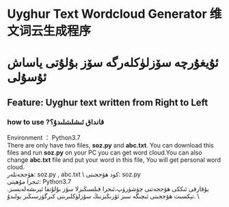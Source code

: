# Uyghur Text Wordcloud Generator  维文词云生成程序
# ئۇيغۇرچە سۆزلۈكلەرگە سۆز بۇلۇتى ياساش  ئۇسۇلى
## Feature: Uyghur text written from **Right to Left**
### how to use ?قانداق ئىشلىتىلىدۇ؟
Environment ： Python3.7\
There are only have two files, **soz.py** and **abc.txt**. You can download this files and run **soz.py** on your PC you can get word cloud.You can also change **abc.txt** file and put your word in this file, You will get personal word cloud.\
ھۆججەتلەر: soz.py , abc.txt \ 
كود ھۆججىتى: soz.py \
ئىجرا مۇھېتى: Python3.7 \
يۇقارقى ئىككى ھۆججەتنى چۈشۈرۈپ،ئىجرا قىلسىڭىزلا سۆز بۇلۇتقا ئېرىشەلەيسىز. تېكسىت ھۆججىتى ئىچىگە سىز ئۆزىڭىزنىڭ سۆزلۈكلىرىنى كىرگۈزسىڭىز بولىدۇ. \














